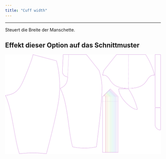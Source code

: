 ```yaml
---
title: "Cuff width"
---
```


---

Steuert die Breite der Manschette.

## Effekt dieser Option auf das Schnittmuster

![Dieses Bild zeigt den Effekt dieser Option, indem es mehrere Varianten überlagert, die einen anderen Wert für diese Option haben](cornelius_cuffwidth_sample.svg "Effekt dieser Option auf das Schnittmuster")
